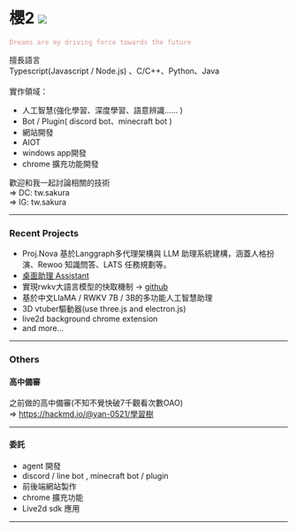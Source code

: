 # 櫻2   <img src="https://komarev.com/ghpvc/?username=yan-930521&label=VIEWS&style=flat&color=5F9EA0"><br>

<font color="#d89696">`Dreams are my driving force towards the future`</font><br>

擅長語言<br>
Typescript(Javascript / Node.js) 、C/C++、Python、Java<br>
<br>
實作領域：
- 人工智慧(強化學習、深度學習、語意辨識...... )
- Bot / Plugin( discord bot、minecraft bot )
- 網站開發
- AIOT
- windows app開發
- chrome 擴充功能開發

歡迎和我一起討論相關的技術<br>
=> DC: tw.sakura<br>
=> IG: tw.sakura

---
### Recent Projects
- Proj.Nova 基於Langgraph多代理架構與 LLM 助理系統建構，涵蓋人格扮演、Rewoo 知識問答、LATS 任務規劃等。
- [桌面助理 Assistant](https://github.com/yan-930521/Assistant)
- 實現rwkv大語言模型的快取機制 -> [github](https://github.com/yan-930521/RWKVserver)
- 基於中文LlaMA / RWKV 7B / 3B的多功能人工智慧助理
- 3D vtuber驅動器(use three.js and electron.js)
- live2d background chrome extension
- and more...

---

### Others
#### 高中備審
之前做的高中備審(不知不覺快破7千觀看次數OAO)<br>
=> https://hackmd.io/@yan-0521/學習樹

---

#### 委託
- agent 開發
- discord / line bot , minecraft bot / plugin
- 前後端網站製作
- chrome 擴充功能
- Live2d sdk 應用

---
